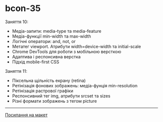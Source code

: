 # bcon-35

Заняття 10:

- Медіа-запити: media-type та media-feature
- Медіа-функції min-width та max-width
- Логічні оператори: and, not, or
- Метатег viewport. Атрибути width=device-width та initial-scale
- Chrome DevTools для роботи з мобільною версткою
- Адаптива і респонсивна верстка
- Підхід mobile-first CSS

Заняття 11:

- Піксельна щільність екрану (retina)
- Ретінізація фонових зображень: медіа-фунція min-resolution
- Ретінізація растрової графіки
- Респонсивний тег img, атрибути srcset та sizes
- Різні формати зображень з тегом picture

---

[Посилання на макет](https://www.figma.com/file/HuLzvwz8lprRLIFaCcnKYb/%D0%94%D0%B8%D0%B7%D0%B0%D0%B9%D0%BD-%D1%96%D0%BD%D1%82%D0%B5%D1%80'%D1%94%D1%80%D0%B0?node-id=0%3A1)
